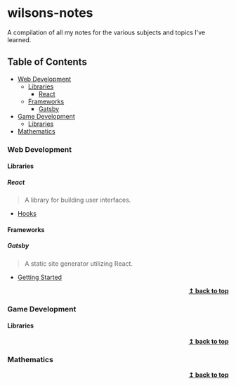 # wilsons-notes <!-- omit in toc -->
A compilation of all my notes for the various subjects and topics I've learned.

## Table of Contents <!-- omit in toc -->
- [Web Development](#web-development)
  - [Libraries](#libraries)
    - [React](#react)
  - [Frameworks](#frameworks)
    - [Gatsby](#gatsby)
- [Game Development](#game-development)
  - [Libraries](#libraries-1)
- [Mathematics](#mathematics)


### Web Development

#### Libraries
##### React
> A library for building user interfaces.
- [Hooks](web-development/libraries/react/Hooks.md)


#### Frameworks
##### Gatsby
> A static site generator utilizing React.
- [Getting Started](web-development/frameworks/gatsby/GettingStarted.md)
<div align="right">
    <b><a href="#table-of-contents">↥ back to top</a></b>
</div>

### Game Development
#### Libraries
<div align="right">
    <b><a href="#table-of-contents">↥ back to top</a></b>
</div>

### Mathematics
<div align="right">
    <b><a href="#table-of-contents">↥ back to top</a></b>
</div>